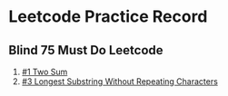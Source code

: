 # Leetcode Practice Record

## Blind 75 Must Do Leetcode
1. [\#1 Two Sum](1-TwoSum.md)
2. [\#3 Longest Substring Without Repeating Characters](3-LongestSubstringWithoutRepeatingCharacters.md)

